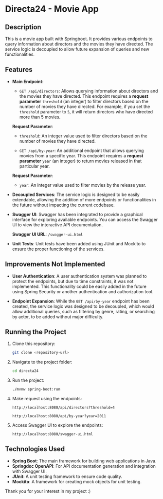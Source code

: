 # Directa24 - Movie App

## Description
This is a movie app built with Springboot. It provides various endpoints to query information about directors and the movies they have directed. The service logic is decoupled to allow future expansion of queries and new functionalities.

## Features
- **Main Endpoint**:
  - `GET /api/directors`: Allows querying information about directors and the movies they have directed. This endpoint requires a **request parameter** `threshold` (an integer) to filter directors based on the number of movies they have directed. For example, if you set the `threshold` parameter to `5`, it will return directors who have directed more than 5 movies.
  
  **Request Parameter**:
  - `threshold`: An integer value used to filter directors based on the number of movies they have directed.

  - `GET /api/by-year`: An additional endpoint that allows querying movies from a specific year. This endpoint requires a **request parameter** `year` (an integer) to return movies released in that particular year.
  
  **Request Parameter**:
  - `year`: An integer value used to filter movies by the release year.

- **Decoupled Services**: The service logic is designed to be easily extendable, allowing the addition of more endpoints or functionalities in the future without impacting the current codebase.

- **Swagger UI**: Swagger has been integrated to provide a graphical interface for exploring available endpoints. You can access the Swagger UI to view the interactive API documentation.
  
  **Swagger UI URL**: `/swagger-ui.html`

- **Unit Tests**: Unit tests have been added using JUnit and Mockito to ensure the proper functioning of the services.

## Improvements Not Implemented
- **User Authentication**: A user authentication system was planned to protect the endpoints, but due to time constraints, it was not implemented. This functionality could be easily added in the future using Spring Security or another authentication and authorization tool.
  
- **Endpoint Expansion**: While the `GET /api/by-year` endpoint has been created, the service logic was designed to be decoupled, which would allow additional queries, such as filtering by genre, rating, or searching by actor, to be added without major difficulty.

## Running the Project

1. Clone this repository:

    ```bash
    git clone <repository-url>
    ```

2. Navigate to the project folder:

    ```bash
    cd directa24
    ```

3. Run the project:

    ```bash
    ./mvnw spring-boot:run
    ```

4. Make request using the endpoints:

    ```
    http://localhost:8080/api/directors?threshold=4
    ```
     ```
   http://localhost:8080/api/by-year?year=2011
    ```

5. Access Swagger UI to explore the endpoints:

    ```
    http://localhost:8080/swagger-ui.html
    ```

## Technologies Used
- **Spring Boot**: The main framework for building web applications in Java.
- **Springdoc OpenAPI**: For API documentation generation and integration with Swagger UI.
- **JUnit**: A unit testing framework to ensure code quality.
- **Mockito**: A framework for creating mock objects for unit testing.


Thank you for your interest in my project :)
